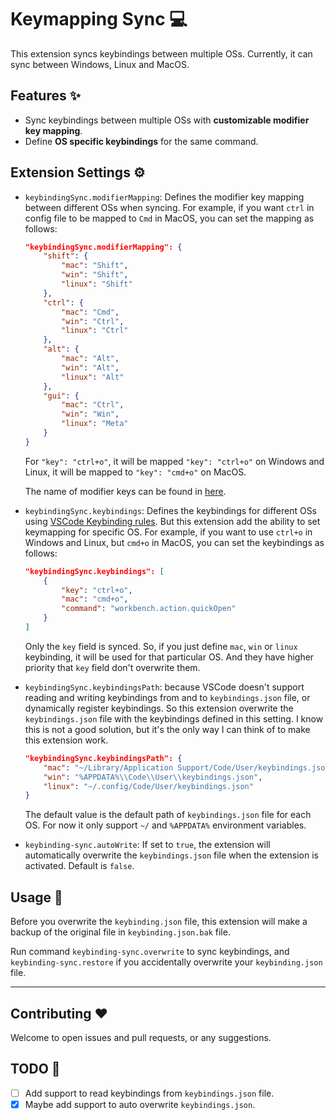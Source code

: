 # Keymapping Sync 💻

This extension syncs keybindings between multiple OSs. Currently, it can sync between Windows, Linux and MacOS.

## Features ✨

- Sync keybindings between multiple OSs with **customizable modifier key mapping**.
- Define **OS specific keybindings** for the same command.

## Extension Settings ⚙️

- `keybindingSync.modifierMapping`: Defines the modifier key mapping between different OSs when syncing. For example, if you want `ctrl` in config file to be mapped to `Cmd` in MacOS, you can set the mapping as follows:

    ```json
    "keybindingSync.modifierMapping": {
        "shift": {
            "mac": "Shift",
            "win": "Shift",
            "linux": "Shift"
        },
        "ctrl": {
            "mac": "Cmd",
            "win": "Ctrl",
            "linux": "Ctrl"
        },
        "alt": {
            "mac": "Alt",
            "win": "Alt",
            "linux": "Alt"
        },
        "gui": {
            "mac": "Ctrl",
            "win": "Win",
            "linux": "Meta"
        }
    }
    ```

    For `"key": "ctrl+o"`, it will be mapped `"key": "ctrl+o"` on Windows and Linux, it will be mapped to `"key": "cmd+o"` on MacOS.

    The name of modifier keys can be found in [here](https://code.visualstudio.com/docs/getstarted/keybindings#_accepted-keys).

- `keybindingSync.keybindings`: Defines the keybindings for different OSs using [VSCode Keybinding rules](https://code.visualstudio.com/docs/getstarted/keybindings#_keyboard-rules). But this extension add the ability to set keymapping for specific OS. For example, if you want to use `ctrl+o` in Windows and Linux, but `cmd+o` in MacOS, you can set the keybindings as follows:

    ```json
    "keybindingSync.keybindings": [
        {
            "key": "ctrl+o",
            "mac": "cmd+o",
            "command": "workbench.action.quickOpen"
        }
    ]
    ```

    Only the `key` field is synced. So, if you just define `mac`, `win` or `linux` keybinding, it will be used for that particular OS. And they have higher priority that `key` field don't overwrite them.

- `keybindingSync.keybindingsPath`: because VSCode doesn't support reading and writing keybindings from and to `keybindings.json` file, or dynamically register keybindings. So this extension overwrite the `keybindings.json` file with the keybindings defined in this setting. I know this is not a good solution, but it's the only way I can think of to make this extension work.

    ```json
    "keybindingSync.keybindingsPath": {
        "mac": "~/Library/Application Support/Code/User/keybindings.json",
        "win": "%APPDATA%\\Code\\User\\keybindings.json",
        "linux": "~/.config/Code/User/keybindings.json"
    }
    ```

    The default value is the default path of `keybindings.json` file for each OS. For now it only support `~/` and `%APPDATA%` environment variables.

- `keybinding-sync.autoWrite`: If set to `true`, the extension will automatically overwrite the `keybindings.json` file when the extension is activated. Default is `false`.

## Usage 🔨

Before you overwrite the `keybinding.json` file, this extension will make a backup of the original file in `keybinding.json.bak` file.

Run command `keybinding-sync.overwrite` to sync keybindings, and `keybinding-sync.restore` if you accidentally overwrite your `keybinding.json` file.

---

## Contributing ❤️

Welcome to open issues and pull requests, or any suggestions.

## TODO 📝

- [ ] Add support to read keybindings from `keybindings.json` file.
- [x] Maybe add support to auto overwrite `keybindings.json`.

